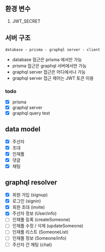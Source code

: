## 환경 변수

1. JWT_SECRET

## 서버 구조

    database - prisma - graphql server - client

- database 접근은 prisma 에서만 가능
- prisma 접근은 graphql 서버에서만 가능
- graphql server 접근은 어디에서나 가능
- graphql server 접근 제어는 JWT 토큰 이용

### todo

- [x] prisma
- [x] graphql server
- [x] graphql query test

## data model

- [x] 주선자
- [x] 초대
- [x] 인재풀
- [x] 댓글
- [x] 채팅

## graphql resolver

- [x] 회원 가입 (signup)
- [x] 로그인 (signin)
- [x] 회원 초대 (invite)
- [x] 주선자 정보 (User/info)
- [ ] 인재풀 등록 (createSomeone)
- [ ] 인재풀 수정 / 삭제 (updateSomeone)
- [ ] 인재풀 리스트 (SomeoneList)
- [ ] 인재풀 정보 (Someone/info)
- [ ] 주산자 간 채팅 (chat)
